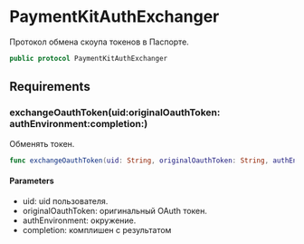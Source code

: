 # PaymentKitAuthExchanger

Протокол обмена скоупа токенов в Паспорте.

``` swift
public protocol PaymentKitAuthExchanger 
```

## Requirements

### exchangeOauthToken(uid:​originalOauthToken:​authEnvironment:​completion:​)

Обменять токен.

``` swift
func exchangeOauthToken(uid: String, originalOauthToken: String, authEnvironment: AuthEnvironment, completion: @escaping (ExternalResult<String>) -> Void)
```

#### Parameters

  - uid: uid пользователя.
  - originalOauthToken: оригинальный OAuth токен.
  - authEnvironment: окружение.
  - completion: комплишен с результатом
